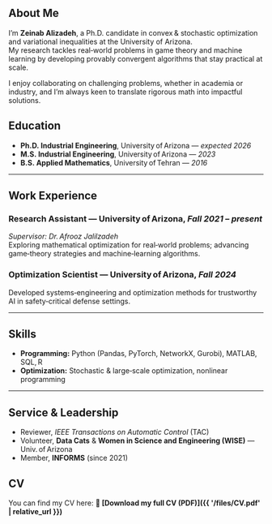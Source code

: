 
## About Me

I’m **Zeinab Alizadeh**, a Ph.D. candidate in convex & stochastic optimization and variational
inequalities at the University of Arizona.  
My research tackles real‑world problems in game theory and machine learning by developing
provably convergent algorithms that stay practical at scale.

I enjoy collaborating on challenging problems, whether in academia or industry,
and I’m always keen to translate rigorous math into impactful solutions.



## Education
- **Ph.D. Industrial Engineering**, University of Arizona — *expected 2026*  
- **M.S. Industrial Engineering**, University of Arizona — *2023*  
- **B.S. Applied Mathematics**, University of Tehran — *2016*

---

## Work Experience  
### Research Assistant — University of Arizona, *Fall 2021 – present*  
*Supervisor: Dr. Afrooz Jalilzadeh*  
Exploring mathematical optimization for real‑world problems; advancing game‑theory strategies and machine‑learning algorithms.

### Optimization Scientist — University of Arizona, *Fall 2024*   
Developed systems‑engineering and optimization methods for trustworthy AI in safety‑critical defense settings.

---

## Skills
- **Programming:** Python (Pandas, PyTorch, NetworkX, Gurobi), MATLAB, SQL, R  
- **Optimization:** Stochastic & large‑scale optimization, nonlinear programming

---

## Service & Leadership
- Reviewer, *IEEE Transactions on Automatic Control* (TAC)  
- Volunteer, **Data Cats** & **Women in Science and Engineering (WISE)** — Univ. of Arizona  
- Member, **INFORMS** (since 2021)

## CV
You can find my CV here: 
**📄 [Download my full CV (PDF)]({{ '/files/CV.pdf' | relative_url }})**

